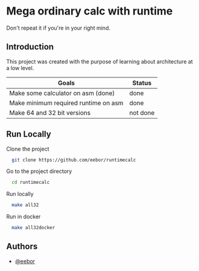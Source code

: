 
# Mega ordinary calc with runtime

Don't repeat it if you're in your right mind.
## Introduction
This project was created with the purpose of learning about architecture at a low level.





| Goals  |  Status |
|---|---|
| Make some calculator on asm (done)  | done  |
| Make minimum required runtime on asm  |  done |
| Make 64 and 32 bit versions  | not done |

## Run Locally

Clone the project

```bash
  git clone https://github.com/eebor/runtimecalc
```

Go to the project directory

```bash
  cd runtimecalc
```

Run locally

```bash
  make all32
```

Run in docker

```bash
  make all32docker
```


## Authors

- [@eebor](https://www.github.com/eebor)

